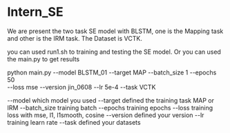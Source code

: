 # Intern_SE

We are present the two task SE model with BLSTM, one is the Mapping task and other is the IRM task.
The Dataset is VCTK.

you can used run1.sh to training and testing the SE model.
Or you can used the main.py to get results

python main.py --model BLSTM_01 --target MAP --batch_size 1 --epochs 50 \
               --loss mse --version jin_0608 --lr 5e-4 --task VCTK
               
--model              which model you used
--target             defined the training task MAP or IRM
--batch_size         training batch
--epochs             training epochs
--loss               training loss with mse, l1, l1smooth, cosine
--version            defined your version
--lr                 training learn rate
--task               defined your datasets
